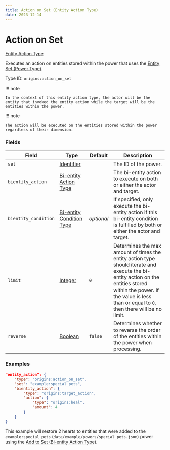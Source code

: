 ```yaml
---
title: Action on Set (Entity Action Type)
date: 2023-12-14
---
```



#	Action on Set

[Entity Action Type](../entity_action_types.md)

Executes an action on entities stored within the power that uses the [Entity Set (Power Type)](../power_types/entity_set.md).

Type ID: `origins:action_on_set`


!!!	note

	In the context of this entity action type, the actor will be the entity that invoked the entity action while the target will be the entities within the power.

!!!	note

	The action will be executed on the entities stored within the power regardless of their dimension.


###	Fields

Field | Type | Default | Description
------|------|---------|------------
`set` | [Identifier](../data_types/identifier.md) | | The ID of the power.
`bientity_action` | [Bi-entity Action Type](../bientity_action_types.md) | | The bi-entity action to execute on both or either the actor and target.
`bientity_condition` | [Bi-entity Condition Type](../bientity_condition_types.md) | *optional* | If specified, only execute the bi-entity action if this bi-entity condition is fulfilled by both or either the actor and target.
`limit` | [Integer](../data_types/integer.md) | `0` | Determines the max amount of times the entity action type should iterate and execute the bi-entity action on the entities stored within the power. If the value is less than or equal to `0`, then there will be no limit.
`reverse` | [Boolean](../data_types/boolean.md) | `false` | Determines whether to reverse the order of the entities within the power when processing.


###	Examples

```json
"entity_action": {
	"type": "origins:action_on_set",
	"set": "example:special_pets",
	"bientity_action": {
		"type": "origins:target_action",
		"action": {
			"type": "origins:heal",
			"amount": 4
		}
	}
}
```

This example will restore 2 hearts to entities that were added to the `example:special_pets` (`data/example/powers/special_pets.json`) power using the [Add to Set (Bi-entity Action Type)](../bientity_action_types/add_to_set.md).
